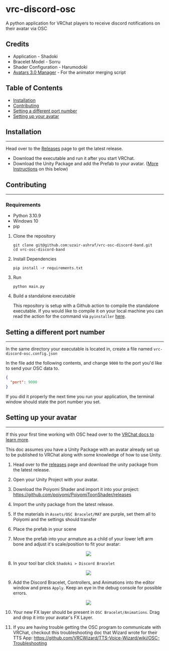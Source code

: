 # vrc-discord-osc

A python application for VRChat players to receive discord notifications on their avatar via OSC

## Credits

- Application - Shadoki
- Bracelet Model - Sorru
- Shader Configuration - Harumodoki
- [Avatars 3.0 Manager](https://github.com/VRLabs/Avatars-3.0-Manager) - For the animator merging script

## Table of Contents

- [Installation](#installation)
- [Contributing](#contributing)
- [Setting a different port number](#setting-a-different-port-number)
- [Setting up your avatar](#setting-up-your-avatar)

## Installation

---

Head over to the [Releases](https://github.com/uzair-ashraf/vrc-osc-discord-band/releases) page to get the latest release.

- Download the executable and run it after you start VRChat.
- Download the Unity Package and add the Prefab to your avatar. ([More Instructions](#setting-up-your-avatar) on this below)

## Contributing

---

### Requirements

- Python 3.10.9
- Windows 10
- pip

1. Clone the repository

   ```shell
   git clone git@github.com:uzair-ashraf/vrc-osc-discord-band.git
   cd vrc-osc-discord-band
   ```

1. Install Dependencies

   ```shell
   pip install -r requirements.txt
   ```

1. Run

   ```shell
   python main.py
   ```

1. Build a standalone executable

   This repository is setup with a Github action to compile the standalone executable. If you would like to compile it on your local machine you can read the action for the command via `pyinstaller` [here](./.github/workflows/release.yml).

## Setting a different port number

---

In the same directory your executable is located in, create a file named `vrc-discord-osc.config.json`

In the file add the following contents, and change `9000` to the port you'd like to send your OSC data to.

```json
{
  "port": 9000
}
```

If you did it properly the next time you run your application, the terminal window should state the port number you set.

## Setting up your avatar

---

If this your first time working with OSC head over to the [VRChat docs to learn more](https://docs.vrchat.com/docs/osc-overview).

This doc assumes you have a Unity Package with an avatar already set up to be published to VRChat along with some knowledge of how to use Unity.

1. Head over to the [releases](https://github.com/uzair-ashraf/vrc-osc-discord-band/releases) page and download the unity package from the latest release.

1. Open your Unity Project with your avatar.

1. Download the Poiyomi Shader and import it into your project: https://github.com/poiyomi/PoiyomiToonShader/releases

1. Import the unity package from the latest release.

1. If the materials in `Assets/OSC Bracelet/MAT` are purple, set them all to Poiyomi and the settings should transfer

1. Place the prefab in your scene

1. Move the prefab into your armature as a child of your lower left arm bone and adjust it's scale/position to fit your avatar:

   <p align="center">
      <img src="./img/screenshot-bone.png">
   </p>

1. In your tool bar click `Shadoki > Discord Bracelet`

   <p align="center">
      <img src="./img/screenshot-unity-tool.png">
   </p>

1. Add the Discord Bracelet, Controllers, and Animations into the editor window and press `Apply`. Keep an eye in the debug console for possible errors.

   <p align="center">
      <img src="./img/screenshot-bracelet-tool.png">
   </p>

1. Your new FX layer should be present in `OSC Bracelet/Animations`. Drag and drop it into your avatar's FX Layer.

1. If you are having trouble getting the OSC program to communicate with VRChat, checkout this troubleshooting doc that Wizard wrote for their TTS App: https://github.com/VRCWizard/TTS-Voice-Wizard/wiki/OSC-Troubleshooting
